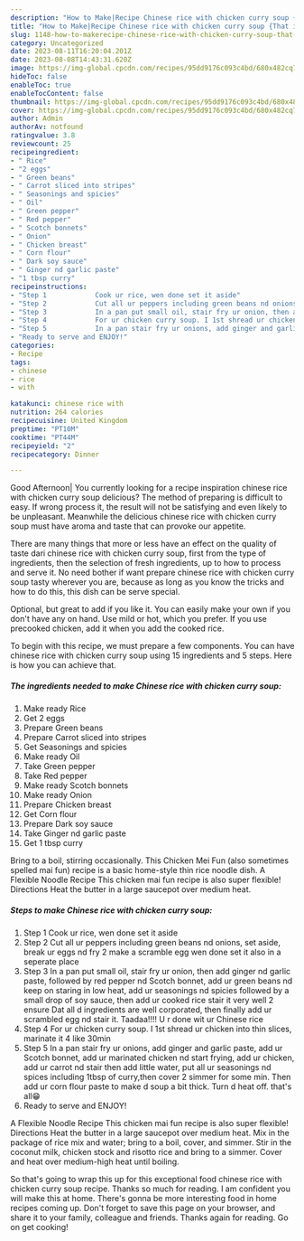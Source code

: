 ```yaml
---
description: "How to Make|Recipe Chinese rice with chicken curry soup {That is Simple"
title: "How to Make|Recipe Chinese rice with chicken curry soup {That is Simple"
slug: 1148-how-to-makerecipe-chinese-rice-with-chicken-curry-soup-that-is-simple
category: Uncategorized
date: 2023-08-11T16:20:04.201Z
date: 2023-08-08T14:43:31.620Z
image: https://img-global.cpcdn.com/recipes/95dd9176c093c4bd/680x482cq70/chinese-rice-with-chicken-curry-soup-recipe-main-photo.jpg
hideToc: false
enableToc: true
enableTocContent: false
thumbnail: https://img-global.cpcdn.com/recipes/95dd9176c093c4bd/680x482cq70/chinese-rice-with-chicken-curry-soup-recipe-main-photo.jpg
cover: https://img-global.cpcdn.com/recipes/95dd9176c093c4bd/680x482cq70/chinese-rice-with-chicken-curry-soup-recipe-main-photo.jpg
author: Admin
authorAv: notfound
ratingvalue: 3.8
reviewcount: 25
recipeingredient:
- " Rice"
- "2 eggs"
- " Green beans"
- " Carrot sliced into stripes"
- " Seasonings and spicies"
- " Oil"
- " Green pepper"
- " Red pepper"
- " Scotch bonnets"
- " Onion"
- " Chicken breast"
- " Corn flour"
- " Dark soy sauce"
- " Ginger nd garlic paste"
- "1 tbsp curry"
recipeinstructions:
- "Step 1            Cook ur rice, wen done set it aside"
- "Step 2            Cut all ur peppers including green beans nd onions, set aside, break ur eggs nd fry 2 make a scramble egg wen done set it also in a seperate place"
- "Step 3            In a pan put small oil, stair fry ur onion, then add ginger nd garlic paste, followed by red pepper nd Scotch bonnet, add ur green beans nd keep on staring in low heat, add ur seasonings nd spicies followed by a small drop of soy sauce, then add ur cooked rice stair it very well 2 ensure Dat all d ingredients are well corporated, then finally add ur scrambled egg nd stair it. Taadaa!!!! U r done wit ur Chinese rice"
- "Step 4            For ur chicken curry soup. I 1st shread ur chicken into thin slices, marinate it 4 like 30min"
- "Step 5            In a pan stair fry ur onions, add ginger and garlic paste, add ur Scotch bonnet, add ur marinated chicken nd start frying, add ur chicken, add ur carrot nd stair then add little water, put all ur seasonings nd spices including 1tbsp of curry,then cover 2 simmer for some min. Then add ur corn flour paste to make d soup a bit thick. Turn d heat off. that&#39;s all😁"
- "Ready to serve and ENJOY!"
categories:
- Recipe
tags:
- chinese
- rice
- with

katakunci: chinese rice with 
nutrition: 264 calories
recipecuisine: United Kingdom
preptime: "PT10M"
cooktime: "PT44M"
recipeyield: "2"
recipecategory: Dinner

---
```



Good Afternoon| You currently looking for a recipe inspiration chinese rice with chicken curry soup delicious? The method of preparing is difficult to easy. If wrong process it, the result will not be satisfying and even likely to be unpleasant. Meanwhile the delicious chinese rice with chicken curry soup must have aroma and taste that can provoke our appetite.






There are many things that more or less have an effect on the quality of taste dari chinese rice with chicken curry soup, first from the type of ingredients, then the selection of fresh ingredients, up to how to process and serve it. No need bother if want prepare chinese rice with chicken curry soup tasty wherever you are, because as long as you know the tricks and how to do this, this dish can be serve  special.


Optional, but great to add if you like it. You can easily make your own if you don&#39;t have any on hand. Use mild or hot, which you prefer. If you use precooked chicken, add it when you add the cooked rice.


To begin with this recipe, we must prepare a few components. You can have chinese rice with chicken curry soup using 15 ingredients and 5 steps. Here is how you can achieve that.

<!--inarticleads1-->

##### The ingredients needed to make Chinese rice with chicken curry soup:

1. Make ready  Rice
1. Get 2 eggs
1. Prepare  Green beans
1. Prepare  Carrot sliced into stripes
1. Get  Seasonings and spicies
1. Make ready  Oil
1. Take  Green pepper
1. Take  Red pepper
1. Make ready  Scotch bonnets
1. Make ready  Onion
1. Prepare  Chicken breast
1. Get  Corn flour
1. Prepare  Dark soy sauce
1. Take  Ginger nd garlic paste
1. Get 1 tbsp curry


Bring to a boil, stirring occasionally. This Chicken Mei Fun (also sometimes spelled mai fun) recipe is a basic home-style thin rice noodle dish. A Flexible Noodle Recipe This chicken mai fun recipe is also super flexible! Directions Heat the butter in a large saucepot over medium heat. 

<!--inarticleads2-->

##### Steps to make Chinese rice with chicken curry soup:

1. Step 1            Cook ur rice, wen done set it aside
1. Step 2            Cut all ur peppers including green beans nd onions, set aside, break ur eggs nd fry 2 make a scramble egg wen done set it also in a seperate place
1. Step 3            In a pan put small oil, stair fry ur onion, then add ginger nd garlic paste, followed by red pepper nd Scotch bonnet, add ur green beans nd keep on staring in low heat, add ur seasonings nd spicies followed by a small drop of soy sauce, then add ur cooked rice stair it very well 2 ensure Dat all d ingredients are well corporated, then finally add ur scrambled egg nd stair it. Taadaa!!!! U r done wit ur Chinese rice
1. Step 4            For ur chicken curry soup. I 1st shread ur chicken into thin slices, marinate it 4 like 30min
1. Step 5            In a pan stair fry ur onions, add ginger and garlic paste, add ur Scotch bonnet, add ur marinated chicken nd start frying, add ur chicken, add ur carrot nd stair then add little water, put all ur seasonings nd spices including 1tbsp of curry,then cover 2 simmer for some min. Then add ur corn flour paste to make d soup a bit thick. Turn d heat off. that&#39;s all😁
1. Ready to serve and ENJOY!

A Flexible Noodle Recipe This chicken mai fun recipe is also super flexible! Directions Heat the butter in a large saucepot over medium heat. Mix in the package of rice mix and water; bring to a boil, cover, and simmer. Stir in the coconut milk, chicken stock and risotto rice and bring to a simmer. Cover and heat over medium-high heat until boiling. 

So that's going to wrap this up for this exceptional food chinese rice with chicken curry soup recipe. Thanks so much for reading. I am confident you will make this at home. There's gonna be more interesting food in home recipes coming up. Don't forget to save this page on your browser, and share it to your family, colleague and friends. Thanks again for reading. Go on get cooking!
